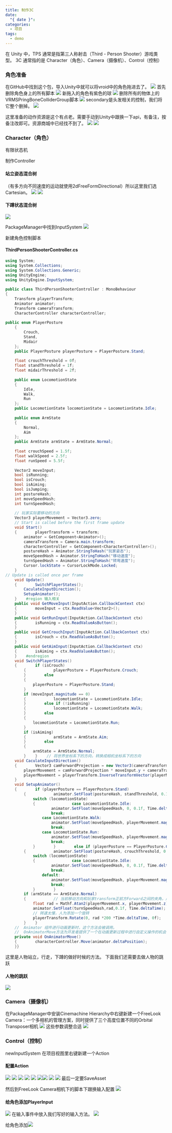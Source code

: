 ```yaml
---
title: 制作3C
date:
  "{ date }": 
categories:
  - 项目
tags:
  - demo
---
```

在 Unity 中，TPS 通常是指第三人称射击（Third - Person Shooter）游戏类型。
3C 通常指的是 Character（角色）、Camera（摄像机）、Control（控制）
### 角色准备
在GitHub中找到这个包，导入Unity中就可以将vroid中的角色拖进去了。
![](../img/beishang20241210221344178.png)
首先删除角色身上的所有脚本
![](../img/beishang20241210230307580.png)
新拖入的角色有紫色的球
![](../img/beishang20241210225158222.png)
删除所有的物体上的VRMSPringBoneColliderGroup脚本
![](../img/beishang20241210225651894.png)
secondary是头发相关的控制，我们将它整个删掉。
![](../img/beishang20241210225826243.png)

这里准备的动作资源是这个有点老。需要手动到Unity中跟换一下api，有备注，按备注改即可。资源商城中已经找不到了。
![](../img/beishang20241210230657233.png)
![](../img/beishang20241210231421189.png)


### Character（角色）
有限状态机

制作Controller

#### 站立姿态混合树
（有多方向不同速度的运动就使用2dFreeFormDirectional）所以这里我们选Cartesian。
![](../img/beishang20241211215148342.png)
![](../img/beishang20241211221114474.png)

#### 下蹲状态混合树
![](../img/beishang20241211222019097.png)

PackageManager中找到InputSystem
![](../img/beishang20241211222247741.png)

新建角色控制脚本    
#### ThirdPersonShooterController.cs
```C#
using System;  
using System.Collections;  
using System.Collections.Generic;  
using UnityEngine;  
using UnityEngine.InputSystem;  
  
public class ThirdPersonShooterController : MonoBehaviour  
{  
    Transform playerTransform;  
    Animator animator;  
    Transform cameraTransform;  
    CharacterController characterController;      
      
public enum PlayerPosture  
    {  
        Crouch,  
        Stand,  
        Midair  
    };  
    public PlayerPosture playerPosture = PlayerPosture.Stand;  
  
    float crouchThreshold = 0f;  
    float standThreshold = 1f;  
    float midairThreshold = 2f;  
  
    public enum LocomotionState  
    {  
        Idle,  
        Walk,  
        Run  
    };  
    public LocomotionState locomotionState = LocomotionState.Idle;  
  
    public enum ArmState  
    {  
        Normal,  
        Aim  
    };  
    public ArmState armState = ArmState.Normal;  
  
    float crouchSpeed = 1.5f;  
    float walkSpeed = 2.5f;  
    float runSpeed = 5.5f;  
  
    Vector2 moveInput;  
    bool isRunning;  
    bool isCrouch;  
    bool isAiming;  
    bool isJumping;  
    int postureHash;  
    int moveSpeedHash;  
    int turnSpeedHash;  
  
    // 玩家实际要移动的方向  
    Vector3 playerMovement = Vector3.zero;  
    // Start is called before the first frame update  
    void Start()  
    {        playerTransform = transform;  
        animator = GetComponent<Animator>();  
        cameraTransform = Camera.main.transform;  
        characterController = GetComponent<CharacterController>();  
        postureHash = Animator.StringToHash("玩家姿态");  
        moveSpeedHash = Animator.StringToHash("移动速度");  
        turnSpeedHash = Animator.StringToHash("转弯速度");  
        Cursor.lockState = CursorLockMode.Locked;  
    }  
// Update is called once per frame  
    void Update()  
    {        SwitchPlayerStates();  
        CaculateInputDirection();  
        SetupAnimator();  
    }    #region 输入相关  
    public void GetMoveInput(InputAction.CallbackContext ctx)  
    {        moveInput = ctx.ReadValue<Vector2>();  
    }  
    public void GetRunInput(InputAction.CallbackContext ctx)  
    {        isRunning = ctx.ReadValueAsButton();  
    }  
    public void GetCrouchInput(InputAction.CallbackContext ctx)  
    {        isCrouch = ctx.ReadValueAsButton();  
    }  
    public void GetAimInput(InputAction.CallbackContext ctx)  
    {        isAiming = ctx.ReadValueAsButton();  
    }    #endregion  
    void SwitchPlayerStates()  
    {        if (isCrouch)  
        {            playerPosture = PlayerPosture.Crouch;  
        }        else  
        {  
            playerPosture = PlayerPosture.Stand;  
        }  
        if (moveInput.magnitude == 0)  
        {            locomotionState = LocomotionState.Idle;  
        }        else if (!isRunning)  
        {            locomotionState = LocomotionState.Walk;  
        }        else  
        {  
            locomotionState = LocomotionState.Run;  
        }  
        if (isAiming)  
        {            armState = ArmState.Aim;  
        }        else  
        {  
            armState = ArmState.Normal;  
        }    }    // 将世界坐标系下的方向，转换成相机坐标系下的方向  
    void CaculateInputDirection()  
    {        Vector3 camForwardProjection = new Vector3(cameraTransform.forward.x, 0, cameraTransform.forward.z).normalized;  
        playerMovement = camForwardProjection * moveInput.y + cameraTransform.right * moveInput.x;  
        playerMovement = playerTransform.InverseTransformVector(playerMovement);  
    }  
    void SetupAnimator()  
    {        if (playerPosture == PlayerPosture.Stand)  
        {            animator.SetFloat(postureHash, standThreshold, 0.1f, Time.deltaTime);  
            switch (locomotionState)  
            {                case LocomotionState.Idle:  
                    animator.SetFloat(moveSpeedHash, 0, 0.1f, Time.deltaTime);  
                    break;  
                case LocomotionState.Walk:  
                    animator.SetFloat(moveSpeedHash, playerMovement.magnitude * walkSpeed, 0.1f, Time.deltaTime);  
                    break;  
                case LocomotionState.Run:  
                    animator.SetFloat(moveSpeedHash, playerMovement.magnitude * runSpeed, 0.1f, Time.deltaTime);  
                    break;  
            }        }        else if (playerPosture == PlayerPosture.Crouch)  
        {            animator.SetFloat(postureHash, crouchThreshold, 0.1f, Time.deltaTime);  
            switch (locomotionState)  
            {                case LocomotionState.Idle:  
                    animator.SetFloat(moveSpeedHash, 0, 0.1f, Time.deltaTime);  
                    break;  
                default:  
                    animator.SetFloat(moveSpeedHash, playerMovement.magnitude * crouchSpeed, 0.1f, Time.deltaTime);  
                    break;  
            }        }  
        if (armState == ArmState.Normal)  
        {            // 当前移动方向和玩家transform正前方Forward之间的夹角，用弧度表示，和root motion的转向速度单位一致  
            float rad = Mathf.Atan2(playerMovement.x, playerMovement.z);  
            animator.SetFloat(turnSpeedHash,rad,0.1f, Time.deltaTime);  
            // 转速太慢，人为添加一个旋转  
            playerTransform.Rotate(0, rad *200 *Time.deltaTime, 0f);  
        }    }  
    //  Animator 组件进行动画更新时，这个方法会被调用。  
    //  OnAnimatorMove方法为开发者提供了一个在动画更新过程中进行自定义操作的机会，使动画与游戏逻辑更加紧密地结合在一起  
    private void OnAnimatorMove()  
    {        characterController.Move(animator.deltaPosition);  
    }}
```
这里是人物站立，行走，下蹲的做好时候的方法。
下面我们还需要去做人物的跳跃

#### 人物的跳跃
![](../img/beishang20241212135506413.png)





























### Camera（摄像机）
在PackageManager中安装Cinemachine
Hierarchy中右键新建一个FreeLook Camera：一个多相机的管理方案，同时提供了三个高度位置不同的Orbital Transposer相机
![](../img/beishang20241211224239350.png)
这些参数调整合适
![](../img/beishang20241212103720062.png)
### Control（控制）
newInputSystem
在项目视图里右键新建一个Action
#### 配置Action
![](../img/beishang20241212101159353.png)
![](../img/beishang20241212101406850.png)
![](../img/beishang20241212101555578.png)
![](../img/beishang20241212101832428.png)
![](../img/beishang20241212101851890.png)
![](../img/beishang20241212102237231.png)![](../img/beishang20241212102556600.png)
![](../img/beishang20241212102600917.png)
![](../img/beishang20241212102843819.png)
最后一定要SaveAsset

然后到FreeLook Camera相机下的脚本下跟换输入配置
![](../img/beishang20241212103106332.png)

#### 给角色添加PlayerInput
![](../img/beishang20241212124344301.png)
在输入事件中放入我们写好的输入方法。
![](../img/beishang20241212124617790.png)

给角色添加![](../img/beishang20241212132644799.png)